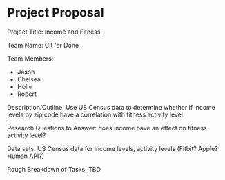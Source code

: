 # Project Proposal
Project Title: Income and Fitness

Team Name: Git 'er Done

Team Members:
* Jason
* Chelsea
* Holly
* Robert

Description/Outline: Use US Census data to determine whether if income levels by zip code have a correlation with fitness activity level.

Research Questions to Answer: does income have an effect on fitness activity level?

Data sets: US Census data for income levels, activity levels (Fitbit? Apple? Human API?)

Rough Breakdown of Tasks: TBD
